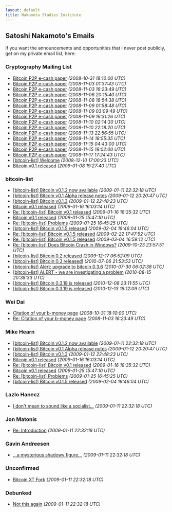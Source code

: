 ```yaml
---
layout: default
title: Nakamoto Studies Institute
---
```




<section id="list">
<h2>Satoshi Nakamoto's Emails </h2>
<p>
If you want the announcements and opportunities that I never post publicly, get on my private email list, here:
</p>

<h3>Cryptography Mailing List</h3>
<ul>
  
<li><a href="/emails/cryptography/1/">Bitcoin P2P e-cash paper</a> <em>(2008-10-31 18:10:00 UTC)</em></li>
  
<li><a href="/emails/cryptography/2/">Bitcoin P2P e-cash paper</a> <em>(2008-11-03 01:37:43 UTC)</em></li>
  
<li><a href="/emails/cryptography/3/">Bitcoin P2P e-cash paper</a> <em>(2008-11-03 16:23:49 UTC)</em></li>
  
<li><a href="/emails/cryptography/4/">Bitcoin P2P e-cash paper</a> <em>(2008-11-06 20:15:40 UTC)</em></li>
  
  <li><a href="/emails/cryptography/5/">Bitcoin P2P e-cash paper</a> <em>(2008-11-08 18:54:38 UTC)</em></li>
  
 <li><a href="/emails/cryptography/6/">Bitcoin P2P e-cash paper</a> <em>(2008-11-09 01:58:48 UTC)</em></li>
  
 <li><a href="/emails/cryptography/7/">Bitcoin P2P e-cash paper</a> <em>(2008-11-09 03:09:49 UTC)</em></li>
  
   <li><a href="/emails/cryptography/8/">Bitcoin P2P e-cash paper</a> <em>(2008-11-09 16:31:26 UTC)</em></li>
  
   <li><a href="/emails/cryptography/9/">Bitcoin P2P e-cash paper</a> <em>(2008-11-10 02:14:30 UTC)</em></li>
 
   <li><a href="/emails/cryptography/10/">Bitcoin P2P e-cash paper</a> <em>(2008-11-10 22:18:20 UTC)</em></li>
  
   <li><a href="/emails/cryptography/11/">Bitcoin P2P e-cash paper</a> <em>(2008-11-13 22:56:55 UTC)</em></li>
  
   <li><a href="/emails/cryptography/12/">Bitcoin P2P e-cash paper</a> <em>(2008-11-14 18:55:35 UTC)</em></li>
  
   <li><a href="/emails/cryptography/13/">Bitcoin P2P e-cash paper</a> <em>(2008-11-15 04:43:00 UTC)</em></li>
  
   <li><a href="/emails/cryptography/14/">Bitcoin P2P e-cash paper</a> <em>(2008-11-15 18:02:00 UTC)</em></li>
  
   <li><a href="/emails/cryptography/15/">Bitcoin P2P e-cash paper</a> <em>(2008-11-17 17:24:43 UTC)</em></li>
  
   <li><a href="/emails/bitcoin-list/19/">[bitcoin-list] Welcome</a> <em>(2008-12-10 17:00:23 UTC)</em></li>
  
   <li><a href="/emails/cryptography/16/">Bitcoin v0.1 released</a> <em>(2009-01-08 19:27:40 UTC)</em></li>
   
   </ul>
   <h3>bitcoin-list</h3>
   
   <ul>
  
   <li><a href="/emails/bitcoin-list/20/">[bitcoin-list] Bitcoin v0.1.2 now available</a> <em>(2009-01-11 22:32:18 UTC)</em></li>
  
   <li><a href="/emails/bitcoin-list/21/">[bitcoin-list] Bitcoin v0.1 Alpha release notes</a> <em>(2009-01-12 20:20:47 UTC)</em></li>
  
   <li><a href="/emails/bitcoin-list/22/">[bitcoin-list] Bitcoin v0.1.3</a> <em>(2009-01-12 22:48:23 UTC)</em></li>
  
   <li><a href="/emails/cryptography/17/">Bitcoin v0.1 released</a> <em>(2009-01-16 16:03:14 UTC)</em></li>
  
   <li><a href="/emails/bitcoin-list/23/">Re: [bitcoin-list] Bitcoin v0.1 released</a> <em>(2009-01-16 18:35:32 UTC)</em></li>
  
   <li><a href="/emails/cryptography/18/">Bitcoin v0.1 released</a> <em>(2009-01-25 15:47:10 UTC)</em></li>
  
   <li><a href="/emails/bitcoin-list/24/">Re: [bitcoin-list] Problems</a> <em>(2009-01-25 16:45:25 UTC)</em></li>
  
   <li><a href="/emails/bitcoin-list/25/">[bitcoin-list] Bitcoin v0.1.5 released</a> <em>(2009-02-04 19:46:04 UTC)</em></li>
  
   <li><a href="/emails/bitcoin-list/26/">Re: [bitcoin-list] Bitcoin v0.1.5 released</a> <em>(2009-02-22 17:47:52 UTC)</em></li>
  
   <li><a href="/emails/bitcoin-list/27/">Re: [bitcoin-list] Bitcoin v0.1.5 released</a> <em>(2009-03-04 16:59:12 UTC)</em></li>
  
   <li><a href="/emails/bitcoin-list/28/">Re: [bitcoin-list] Does Bitcoin Crash in Windows?</a> <em>(2009-10-23 23:57:51 UTC)</em></li>
  
   <li><a href="/emails/bitcoin-list/29/">[bitcoin-list] Bitcoin 0.2 released</a> <em>(2009-12-17 06:52:09 UTC)</em></li>
  
   <li><a href="/emails/bitcoin-list/30/">[bitcoin-list] Bitcoin 0.3 released!</a> <em>(2010-07-06 21:53:53 UTC)</em></li>
 
   <li><a href="/emails/bitcoin-list/31/">[bitcoin-list] Alert: upgrade to bitcoin 0.3.6</a> <em>(2010-07-30 06:02:38 UTC)</em></li>
  
   <li><a href="/emails/bitcoin-list/32/">[bitcoin-list] ALERT - we are investigating a problem</a> <em>(2010-08-15 20:38:33 UTC)</em></li>
  
   <li><a href="/emails/bitcoin-list/33/">[bitcoin-list] Bitcoin 0.3.18 is released</a> <em>(2010-12-08 23:11:55 UTC)</em></li>
  
   <li><a href="/emails/bitcoin-list/34/">[bitcoin-list] Bitcoin 0.3.19 is released</a> <em>(2010-12-13 16:12:09 UTC)</em></li>
  
  </ul>	
  
  <h3>Wei Dai</h3>
<ul>
  
<li><a href="/emails/cryptography/1/">Citation of your b-money page</a> <em>(2008-10-31 18:10:00 UTC)</em></li>
  
<li><a href="/emails/cryptography/3/">Re: Citation of your b-money page</a> <em>(2008-11-03 16:23:49 UTC)</em></li></ul>
  
  
<h3>Mike Hearn</h3>

 <ul>
  
   <li><a href="/emails/bitcoin-list/20/">[bitcoin-list] Bitcoin v0.1.2 now available</a> <em>(2009-01-11 22:32:18 UTC)</em></li>
  
   <li><a href="/emails/bitcoin-list/21/">[bitcoin-list] Bitcoin v0.1 Alpha release notes</a> <em>(2009-01-12 20:20:47 UTC)</em></li>
  
   <li><a href="/emails/bitcoin-list/22/">[bitcoin-list] Bitcoin v0.1.3</a> <em>(2009-01-12 22:48:23 UTC)</em></li>
  
   <li><a href="/emails/cryptography/17/">Bitcoin v0.1 released</a> <em>(2009-01-16 16:03:14 UTC)</em></li>
  
   <li><a href="/emails/bitcoin-list/23/">Re: [bitcoin-list] Bitcoin v0.1 released</a> <em>(2009-01-16 18:35:32 UTC)</em></li>
  
   <li><a href="/emails/cryptography/18/">Bitcoin v0.1 released</a> <em>(2009-01-25 15:47:10 UTC)</em></li>
  
   <li><a href="/emails/bitcoin-list/24/">Re: [bitcoin-list] Problems</a> <em>(2009-01-25 16:45:25 UTC)</em></li>
  
   <li><a href="/emails/bitcoin-list/25/">[bitcoin-list] Bitcoin v0.1.5 released</a> <em>(2009-02-04 19:46:04 UTC)</em></li>
  </ul>
  
 <h3>Lazlo Hanecz</h3>
	<ul>
  
   <li><a href="/emails/bitcoin-list/20/">I don't mean to sound like a socialist...</a> <em>(2009-01-11 22:32:18 UTC)</em></li></ul>
   
   <h3>Jon Matonis</h3>
   <ul><li><a href="/emails/bitcoin-list/20/">Re: Introduction</a> <em>(2009-01-11 22:32:18 UTC)</em></li></ul>
   
   <h3>Gavin Andreesen</h3>
      <ul><li><a href="/emails/bitcoin-list/20/">...a mysterious shadowy figure...</a> <em>(2009-01-11 22:32:18 UTC)</em></li></ul>
      
 <h3>Unconfirmed</h3>
  <ul><li><a href="/emails/bitcoin-list/20/">Bitcoin XT Fork</a> <em>(2009-01-11 22:32:18 UTC)</em></li></ul>
 <h3>Debunked</h3>
 <ul><li><a href="/emails/bitcoin-list/20/">Not this again</a> <em>(2009-01-11 22:32:18 UTC)</em></li></ul>
   


